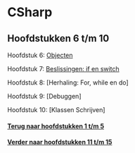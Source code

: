 # CSharp
## Hoofdstukken 6 t/m 10

Hoofdstuk 6: [Objecten](CSharp/CSharp6-10/Hoofdstuk6/Hoofdstuk6.md)

Hoofdstuk 7: [Beslissingen: if en switch](CSharp/CSharp6-10/Hoofdstuk7/Hoofdstuk7.md)

Hoofdstuk 8: [Herhaling: For, while en do]

Hoofdstuk 9: [Debuggen]

Hoofdstuk 10: [Klassen Schrijven]

#### [Terug naar hoofdstukken 1 t/m 5](Hoofdstukken1-5.md)
#### [Verder naar hoofdstukken 11 t/m 15](Hoofdstukken11-15.md)
